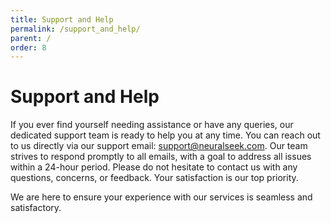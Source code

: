 ```yaml
---
title: Support and Help
permalink: /support_and_help/
parent: /
order: 8
---
```


# Support and Help

If you ever find yourself needing assistance or have any queries, our dedicated support team is ready to help you at any time. You can reach out to us directly via our support email: [support@neuralseek.com](mailto:support@neuralseek.com). Our team strives to respond promptly to all emails, with a goal to address all issues within a 24-hour period. Please do not hesitate to contact us with any questions, concerns, or feedback. Your satisfaction is our top priority.

We are here to ensure your experience with our services is seamless and satisfactory.
